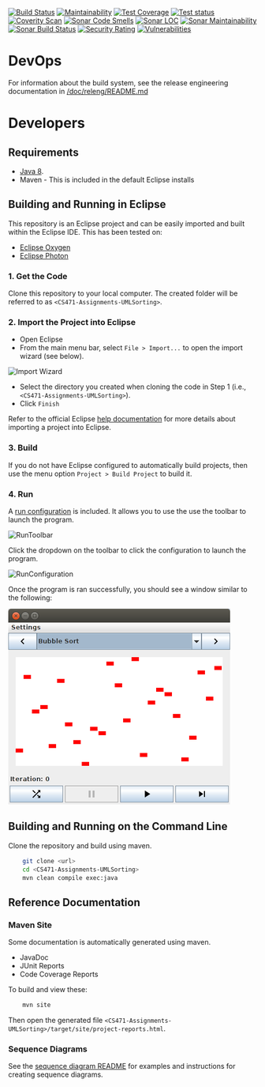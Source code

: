 [![Build Status](https://travis-ci.com/joshchamberlain/CS471-Assignments-UMLIntro-GitHubTest.svg?branch=master)](https://travis-ci.com/joshchamberlain/CS471-Assignments-UMLIntro-GitHubTest)
[![Maintainability](https://api.codeclimate.com/v1/badges/8cf468943cd5ac233366/maintainability)](https://codeclimate.com/github/joshchamberlain/CS471-Assignments-UMLIntro-GitHubTest/maintainability)
[![Test Coverage](https://api.codeclimate.com/v1/badges/8cf468943cd5ac233366/test_coverage)](https://codeclimate.com/github/joshchamberlain/CS471-Assignments-UMLIntro-GitHubTest/test_coverage)
[![Test status](http://teststatusbadge.azurewebsites.net/api/status/joshchamberlain/cs471-assignments-umlintro-githubtest)](https://ci.appveyor.com/project/joshchamberlain/cs471-assignments-umlintro-githubtest/build/tests)
[![Coverity Scan](https://scan.coverity.com/projects/16430/badge.svg)](https://scan.coverity.com/projects/joshchamberlain-cs471-assignments-umlintro-githubtest)
[![Sonar Code Smells](https://sonarcloud.io/api/project_badges/measure?project=edu.boisestate.cs471%3Asorting&metric=code_smells)](https://sonarcloud.io/component_measures?id=edu.boisestate.cs471%3Asorting&metric=code_smells)
[![Sonar LOC](https://sonarcloud.io/api/project_badges/measure?project=edu.boisestate.cs471%3Asorting&metric=ncloc)](https://sonarcloud.io/component_measures?id=edu.boisestate.cs471%3Asorting&metric=ncloc)
[![Sonar Maintainability](https://sonarcloud.io/api/project_badges/measure?project=edu.boisestate.cs471%3Asorting&metric=sqale_rating)](https://sonarcloud.io/component_measures?id=edu.boisestate.cs471%3Asorting&metric=sqale_rating)
[![Sonar Build Status](https://sonarcloud.io/api/project_badges/measure?project=edu.boisestate.cs471%3Asorting&metric=alert_status)](https://sonarcloud.io/dashboard?id=edu.boisestate.cs471%3Asorting)
[![Security Rating](https://sonarcloud.io/api/project_badges/measure?project=edu.boisestate.cs471%3Asorting&metric=security_rating)](https://sonarcloud.io/component_measures?id=edu.boisestate.cs471%3Asorting&metric=security_rating)
[![Vulnerabilities](https://sonarcloud.io/api/project_badges/measure?project=edu.boisestate.cs471%3Asorting&metric=vulnerabilities)](https://sonarcloud.io/component_measures?id=edu.boisestate.cs471%3Asorting&metric=vulnerabilities)


# DevOps
For information about the build system, see the release engineering documentation in [/doc/releng/README.md](./releng/README.md)

# Developers
## Requirements
 * [Java 8](http://www.oracle.com/technetwork/java/javase/overview/java8-2100321.html).
 * Maven - This is included in the default Eclipse installs

## Building and Running in Eclipse
This repository is an Eclipse project and can be easily imported and built within the Eclipse IDE. This has been tested on:
 * [Eclipse Oxygen](https://www.eclipse.org/oxygen/)
 * [Eclipse Photon](https://www.eclipse.org/photon/)

### 1. Get the Code
Clone this repository to your local computer. The created folder will be referred to as `<CS471-Assignments-UMLSorting>`.

### 2. Import the Project into Eclipse
 * Open Eclipse
 * From the main menu bar, select `File > Import...` to open the import wizard (see below).

 ![Import Wizard](./screenshots/eclipse-import-wizard.png)

 * Select the directory you created when cloning the code in Step 1 (i.e., `<CS471-Assignments-UMLSorting>`).
 * Click `Finish`
 
Refer to the official Eclipse [help documentation](http://help.eclipse.org/oxygen/index.jsp?topic=%2Forg.eclipse.platform.doc.user%2Ftasks%2Ftasks-importproject.htm) for more details about importing a project into Eclipse.

### 3. Build
If you do not have Eclipse configured to automatically build projects, then use the menu option `Project > Build Project` to build it.

### 4. Run
A [run configuration](../CS471-Assignments-UMLSorting.launch) is included. It allows you to use the use the toolbar to launch the program.

![RunToolbar](./screenshots/eclipse-toolbar.png)

Click the dropdown on the toolbar to click the configuration to launch the program.

![RunConfiguration](./screenshots/eclipse-run-program.jpg)

Once the program is ran successfully, you should see a window similar to the following:

![Screenshot](./screenshots/bubble-sort.png)

## Building and Running on the Command Line
Clone the repository and build using maven.
```bash
	git clone <url>
	cd <CS471-Assignments-UMLSorting>
	mvn clean compile exec:java
```

## Reference Documentation

### Maven Site
Some documentation is automatically generated using maven.
 * JavaDoc
 * JUnit Reports
 * Code Coverage Reports
 
To build and view these:
```bash
	mvn site
```
Then open the generated file `<CS471-Assignments-UMLSorting>/target/site/project-reports.html`.
    
### Sequence Diagrams
See the [sequence diagram README](./doc/sequence-diagrams/README.md) for examples and instructions for creating sequence diagrams.
